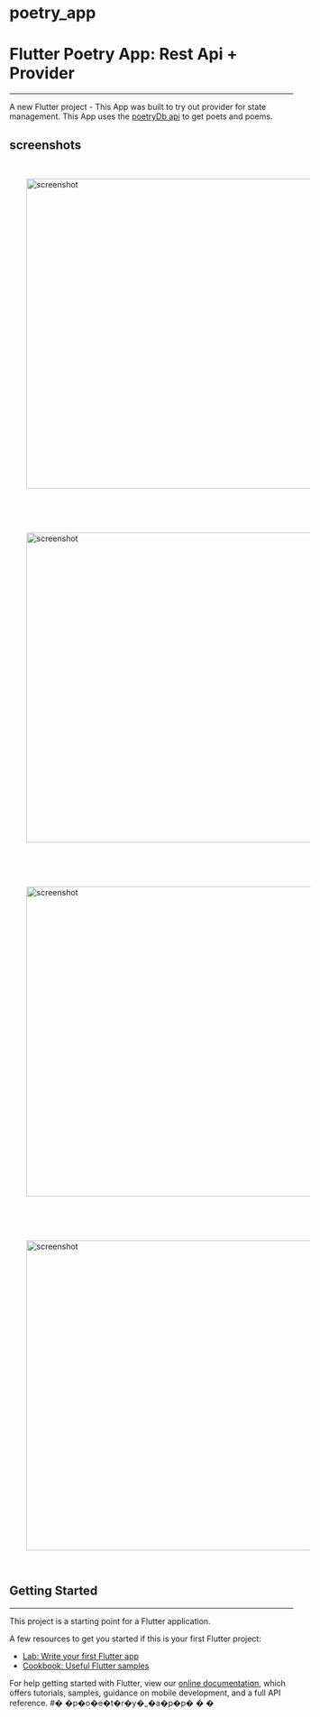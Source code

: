 # poetry_app

# Flutter Poetry App: Rest Api + Provider

---

A new Flutter project - This App was built to try out provider for state management. This App uses the [poetryDb api](https://poetrydb.org/) to get poets and poems.

## screenshots
<div style="display:flex; flex-wrap: wrap; gap: 18px;">
  <img style="margin: 30px" src="https://user-images.githubusercontent.com/63570223/158272144-1d7e05b0-7108-41d1-a4ae-7b80016f0729.png" alt="screenshot"  height="550px">
  <img style="margin: 30px" src="https://user-images.githubusercontent.com/63570223/158272320-e31359b6-3620-4a1b-b722-1f266b7dc567.png" alt="screenshot"  height="550px">
  <img style="margin: 30px" src="https://user-images.githubusercontent.com/63570223/158272439-dc2f44d9-7ae6-40b3-934e-64ec724b1488.png" alt="screenshot"  height="550px">
  <img style="margin: 30px" src="https://user-images.githubusercontent.com/63570223/158370459-3a6b37dd-9742-4d5c-9b9f-01b4d760d08f.png" alt="screenshot"  height="550px">
</div>


## Getting Started
---

This project is a starting point for a Flutter application.

A few resources to get you started if this is your first Flutter project:

- [Lab: Write your first Flutter app](https://flutter.dev/docs/get-started/codelab)
- [Cookbook: Useful Flutter samples](https://flutter.dev/docs/cookbook)

For help getting started with Flutter, view our
[online documentation](https://flutter.dev/docs), which offers tutorials,
samples, guidance on mobile development, and a full API reference.
#� �p�o�e�t�r�y�_�a�p�p�
�
�
